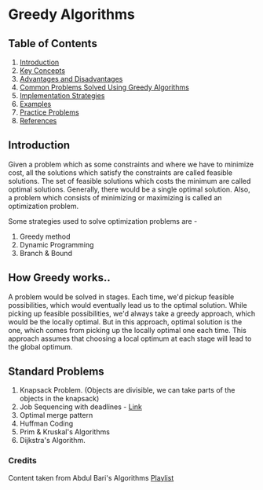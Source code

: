 # Greedy Algorithms

## Table of Contents
1. [Introduction](#introduction)
2. [Key Concepts](#key-concepts)
3. [Advantages and Disadvantages](#advantages-and-disadvantages)
4. [Common Problems Solved Using Greedy Algorithms](#common-problems-solved-using-greedy-algorithms)
5. [Implementation Strategies](#implementation-strategies)
6. [Examples](#examples)
7. [Practice Problems](#practice-problems)
8. [References](#references)


## Introduction
Given a problem which as some constraints and where we have to minimize cost, all the solutions which satisfy the constraints are called feasible solutions. The set of feasible solutions which costs the minimum are called optimal solutions. Generally, there would be a single optimal solution. Also, a problem which consists of minimizing or maximizing is called an optimization problem.

Some strategies used to solve optimization problems are - 
1. Greedy method
2. Dynamic Programming
3. Branch & Bound

## How Greedy works..
A problem would be solved in stages. Each time, we'd pickup feasible possibilities, which would eventually lead us to the optimal solution. While picking up feasible possibilities, we'd always take a greedy approach, which would be the locally optimal. But in this approach, optimal solution is the one, which comes from picking up the locally optimal one each time. This approach assumes that choosing a local optimum at each stage will lead to the global optimum.

## Standard Problems
1. Knapsack Problem. (Objects are divisible, we can take parts of the objects in the knapsack)
2. Job Sequencing with deadlines - [Link](https://leetcode.com/discuss/post/1065228/job-sequencing-problem-by-avneetsng-l0qw/)
3. Optimal merge pattern
4. Huffman Coding
5. Prim & Kruskal's Algorithms
6. Dijkstra's Algorithm.



### Credits
Content taken from Abdul Bari's Algorithms [Playlist](https://www.youtube.com/watch?v=ARvQcqJ_-NY&list=PLDN4rrl48XKpZkf03iYFl-O29szjTrs_O&index=39)